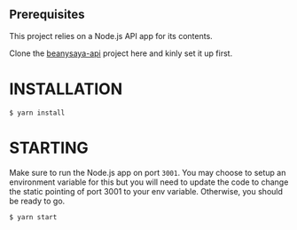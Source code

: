 ## Prerequisites

This project relies on a Node.js API app for its contents.

Clone the [beanysaya-api](https://github.com/michaeljarizala/beanysaya-api) project here and kinly set it up first.


# INSTALLATION

```
$ yarn install
```


# STARTING

Make sure to run the Node.js app on port `3001`. You may choose to setup an environment variable for this but you will need to update the code to change the static pointing of port 3001 to your env variable. Otherwise, you should be ready to go.

```
$ yarn start
```